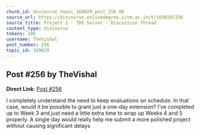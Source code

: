 ```yaml
---
chunk_id: discourse_topic_169029_post_256_00
source_url: https://discourse.onlinedegree.iitm.ac.in/t/169029/256
source_title: Project 2 - TDS Solver - Discussion Thread
content_type: discourse
tokens: 106
username: TheVishal
post_number: 256
topic_id: 169029
---
```


## Post #256 by TheVishal

**Direct Link**: [Post #256](https://discourse.onlinedegree.iitm.ac.in/t/169029/256)

I completely understand the need to keep evaluations on schedule. In that case, would it be possible to grant just a one-day extension? I’ve completed up to Week 3 and just need a little extra time to wrap up Weeks 4 and 5 properly. A single day would really help me submit a more polished project without causing significant delays
